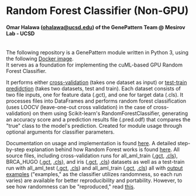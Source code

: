 # Random Forest Classifier (Non-GPU)
#### Omar Halawa (ohalawa@ucsd.edu) of the GenePattern Team @ Mesirov Lab - UCSD
\
The following repository is a GenePattern module written in Python 3, using the following [Docker image](https://hub.docker.com/layers/omarhalawa/randomforest/1.0/images/sha256-995d424aa0fa77f608aaa5575faafad6cea966a377fdb8dd51e9144e74f7ff21?context=repo). 
\
It serves as a foundation for implementing the cuML-based GPU Random Forest Classifier.

It performs either <ins>cross-validation</ins> (takes one dataset as input) or <ins>test-train predidction</ins> (takes two datasets, test and train). Each dataset consists of two file inputs, one for feature data (.gct), and one for target data (.cls). It processes files into DataFrames and performs random forest classification (uses LOOCV (leave-one-out cross validation) in the case of cross-validation) on them using Scikit-learn's RandomForestClassifier, generating an accuracy score and a prediction results file (.pred.odf) that compares the "true" class to the model's prediction. Created for module usage through optional arguments for classifier parameters.

Documentation on usage and implementation is found [here](https://github.com/genepattern/RandomForestClassifier/blob/main/docs/tutorial.md).
A detailed step-by-step explanation behind how Random Forest works is found [here](https://github.com/genepattern/RandomForestClassifier/blob/main/docs/randomforest.md).
All source files, including cross-validation runs for all_aml_train ([.gct](https://github.com/genepattern/RandomForestClassifier/blob/main/data/all_aml_train.gct), [.cls](https://github.com/genepattern/RandomForestClassifier/blob/main/data/all_aml_train.cls)), BRCA_HUGO ([.gct](https://github.com/genepattern/RandomForestClassifier/blob/main/data/all_aml_train.gct), [.cls](https://github.com/genepattern/RandomForestClassifier/blob/main/data/all_aml_train.cls)), and iris ([.gct](https://github.com/genepattern/RandomForestClassifier/blob/main/data/iris.gct), [.cls](https://github.com/genepattern/RandomForestClassifier/blob/main/data/iris.cls)) datasets as well as a test-train run with all_aml_test ([.gct](https://github.com/genepattern/RandomForestClassifier/blob/main/data/all_aml_test.gct), [.cls](https://github.com/genepattern/RandomForestClassifier/blob/main/data/all_aml_test.cls)) and all_aml_train ([.gct](https://github.com/genepattern/RandomForestClassifier/blob/main/data/all_aml_train.gct), [.cls](https://github.com/genepattern/RandomForestClassifier/blob/main/data/all_aml_train.cls)) all with [output examples](https://github.com/genepattern/RandomForestClassifier/blob/main/data/example_output) ("examples," as the classifier utilizes randomness, so each run varies) are available for better reproducibility and portability. However, to see how randomness can be "reproduced," read [this](https://github.com/genepattern/RandomForestClassifier/blob/main/data/example_output/reproduc.md).
